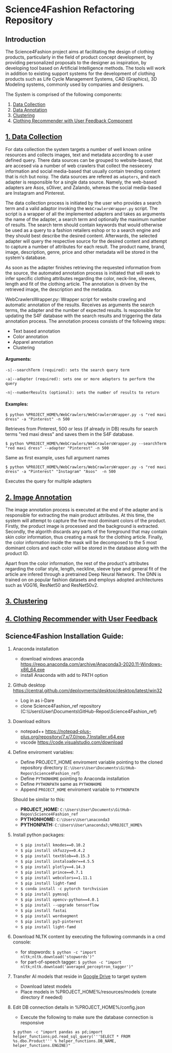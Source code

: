 # Science4Fashion Refactoring Repository

## Introduction
The Science4Fashion project aims at facilitating the design of clothing products, particularly in the field of product concept development, by providing personalized proposals to the designer as inspiration, by developing tool based on Artificial Intelligence methods. The tools will work in addition to existing support systems for the development of clothing products such as Life Cycle Management Systems, CAD (Graphics), 3D Modeling systems, commonly used by companies and designers.

The System is comprised of the following components:
1. [Data Collection](data_collection)
2. [Data Annotation](image_annotation)
3. [Clustering](clustering)
4. [Clothing Recommender with User Feedback Component](recommender)

## [1. Data Collection](#data_collection)
For data collection the system targets a number of well known online resources and collects images, text and metadata according to a user defined query. There data sources can be grouped to website-based, that are accesed via a number of web crawlers that collect the nessecery information and social media-based that usually contain trending content that is rich but noisy. The data sources are refered as `adapters`, and each adapter is responsible for a single data source. Namely, the web-based adapters are Asos, sOliver, and Zalando, whereas the social media-based are Instagram and Pinterest.

The data collection process is initiated by the user who provides a search term and a valid adaptor invoking the `WebCrawlersWrapper.py` script. The script is a wrapper of all the implemented adapters and takes as arguments the name of the adapter, a search term and optionally the maximum number of results. The search term should contain keywords that would otherwise be used as a query to a fashion retailers eshop or to a search engine and they should best describe the desired content. Afterwards, the selected adapter will query the respective source for the desired content and attempt to capture a number of attributes for each result. The product name, brand, image, description, genre, price and other metadata will be stored in the system's database. 

As soon as the adapter finishes retrieving the requested information from the source, the automated annotation process is initiated that will seek to infer specific clothing attributes regarding the color, neck-line, sleeves, length and fit of the clothing article. The annotation is driven by the retrieved image, the description and the metadata.

WebCrawlersWrapper.py:
Wrapper script for website crawling and automatic annotation of the results. Receives as arguments the search terms, the adapter and the number of expected results. Is responsible for updating the S4F database with the search results and triggering the data annotation process. The annotation process consists of the following steps:
* Text based annotation
* Color annotation
* Apparel annotation
* Clustering

#### Arguments:
```
-s|--searchTerm (required): sets the search query term

-a|--adapter (required): sets one or more adapters to perform the query

-n|--numberResults (optional): sets the number of results to return
```


#### Examples:
`$ python %PROJECT_HOME%/WebCrawlers/WebCrawlersWrapper.py -s "red maxi dress" -a "Pinterest" -n 500`

Retrieves from Pinterest, 500 or less (if already in DB) results for search terms "red maxi dress" and saves them in the S4F database.

`$ python %PROJECT_HOME%/WebCrawlers/WebCrawlersWrapper.py --searchTerm "red maxi dress" --adapter "Pinterest" -n 500`

Same as first example, uses full argument names

`$ python %PROJECT_HOME%/WebCrawlers/WebCrawlersWrapper.py -s "red maxi dress" -a "Pinterest" "Instagram" "Asos"  -n 500`

Executes the query for multiple adapters



## [2. Image Annotation](#image_annotation)
The image annotation process is executed at the end of the adapter and is responsible for extracting the main product attributes. At this time, the system will attempt to capture the five most dominant colors of the product. Firstly, the product image is processed and the background is extracted. Secondly, the algorith discards any parts of the foreground that may contain skin color information, thus creating a mask for the clothing article. Finally, the color information inside the mask will be decomposed to the 5 most dominant colors and each color will be stored in the database along with the product ID.

Apart from the color information, the rest of the product's attributes regarding the collar style, length, neckline, sleeve type and general fit of the article are infered through a pretrained Deep Neural Network. The DNN is trained on on popular fashion datasets and employs adopted architectures such as VGG16, ResNet50 and ResNet50v2. 

## [3. Clustering](#clustering)
## [4. Clothing Recommender with User Feedback](#recommender)


## Science4Fashion Installation Guide:

1. Anaconda installation
	* download windows anaconda https://repo.anaconda.com/archive/Anaconda3-2020.11-Windows-x86_64.exe
	* install Anaconda with add to PATH option
	
2. Github desktop https://central.github.com/deployments/desktop/desktop/latest/win32
	* Log in as i-Dare 
	* clone Science4Fashion_ref repository (C:\Users\User\Documents\GitHub-Repos\Science4Fashion_ref)
	
3. Download editors
	* notepad++ https://notepad-plus-plus.org/repository/7.x/7.0/npp.7.Installer.x64.exe
	* vscode https://code.visualstudio.com/download

4. Define enviroment variables:

	* Define PROJECT_HOME enviroment variable pointing to the cloned repository directory (`C:\Users\User\Documents\GitHub-Repos\Science4Fashion_ref`)
	* Define `PYTHONHOME` pointing to Anaconda installation
	* Define `PYTHONPATH` same as `PYTHONHOME`
	* Append `PROJECT_HOME` enviroment variable to `PYTHONPATH`
	
	Should be similar to this:
	* **PROJECT_HOME:** `C:\Users\User\Documents\GitHub-Repos\Science4Fashion_ref`
   	* **PYTHONHOME:** `C:\Users\User\anaconda3`   
	* **PYTHONPATH:** `C:\Users\User\anaconda3;%PROJECT_HOME%`
	
5. Install python packages:
	* ```$ pip install kmodes==0.10.2```
	* ```$ pip install skfuzzy==0.4.2```
	* ```$ pip install textblob==0.15.3```
	* ```$ pip install instaloader==4.5.5```
	* ```$ pip install plotly==4.14.3```
	* ```$ pip install prince==0.7.1```
	* ```$ pip install webcolors==1.11.1```
	* ```$ pip install light-famd```
	* ```$ conda install -c pytorch torchvision```
	* ```$ pip install pymssql```
	* ```$ pip install opencv-python==4.0.1```
	* ```$ pip install --upgrade tensorflow```
	* ```$ pip install fastai```
	* ```$ pip install wordsegment```
	* ```$ pip install py3-pinterest```
	* ```$ pip install light-famd```

	
6. Download NLTK content by executing the following commands in a cmd console:
	* for stopwords:
	```$ python -c "import nltk;nltk.download('stopwords')"```
	* for part-of-speech tagger:
	```$ python -c "import nltk;nltk.download('averaged_perceptron_tagger')"```

	
7. Transfer AI models that reside in [Google Drive](https://drive.google.com/drive/folders/1OK_DCErAY8jta532aJRSX8ljZ8XnVqAJ?usp=sharing) to target system
	* Download latest models
	* Place models in %PROJECT_HOME%/resources/models (create directory if needed)
	
8. Edit DB connection details in %PROJECT_HOME%/config.json
	* Execute the following to make sure the database connection is responsive

	```$ python -c "import pandas as pd;import helper_functions;pd.read_sql_query('''SELECT * FROM %s.dbo.Product''' % helper_functions.DB_NAME, helper_functions.ENGINE)"```
	


	

	

